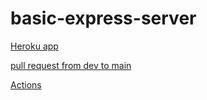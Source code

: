 # basic-express-server

[Heroku app](https://basic-express-server-sara.herokuapp.com/)

[pull request from dev to main](https://github.com/saraaltayeh/basic-express-server/pull/4)

[Actions](https://github.com/saraaltayeh/basic-express-server/actions)
